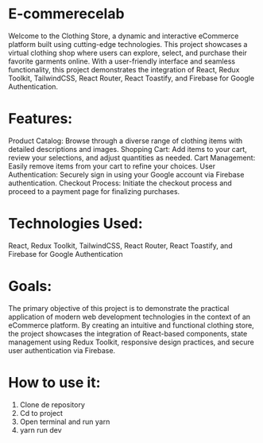 # E-commerecelab

Welcome to the Clothing Store, a dynamic and interactive eCommerce platform built using cutting-edge technologies. This project showcases a virtual clothing shop where users can explore, select, and purchase their favorite garments online. With a user-friendly interface and seamless functionality, this project demonstrates the integration of React, Redux Toolkit, TailwindCSS, React Router, React Toastify, and Firebase for Google Authentication.

# Features:

Product Catalog: Browse through a diverse range of clothing items with detailed descriptions and images.
Shopping Cart: Add items to your cart, review your selections, and adjust quantities as needed.
Cart Management: Easily remove items from your cart to refine your choices.
User Authentication: Securely sign in using your Google account via Firebase authentication.
Checkout Process: Initiate the checkout process and proceed to a payment page for finalizing purchases.

# Technologies Used:

React, Redux Toolkit, TailwindCSS, React Router, React Toastify, and Firebase for Google Authentication

# Goals:

The primary objective of this project is to demonstrate the practical application of modern web development technologies in the context of an eCommerce platform. By creating an intuitive and functional clothing store, the project showcases the integration of React-based components, state management using Redux Toolkit, responsive design practices, and secure user authentication via Firebase.

# How to use it:

1. Clone de repository
2. Cd to project
3. Open terminal and run yarn
4. yarn run dev
